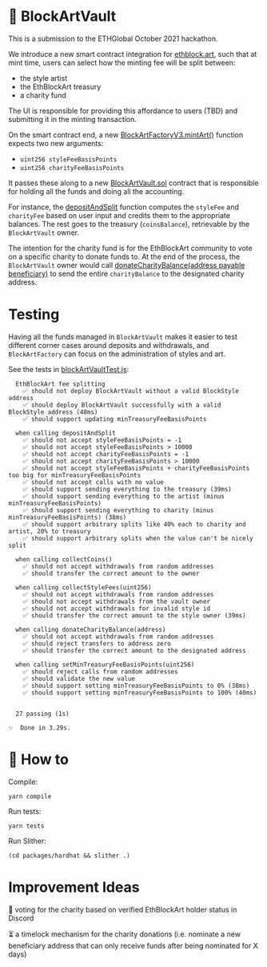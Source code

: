 # 🏦 BlockArtVault

This is a submission to the ETHGlobal October 2021 hackathon.

We introduce a new smart contract integration for [ethblock.art](https://ethblock.art/), such that at mint time, users can select how the minting fee will be split between:

- the style artist
- the EthBlockArt treasury
- a charity fund

The UI is responsible for providing this affordance to users (TBD) and submitting it in the minting transaction.

On the smart contract end, a new [BlockArtFactoryV3.mintArt()](https://github.com/karmacoma-eth/scaffoldy-ethblockart/blob/master/packages/hardhat/contracts/BlockArtFactoryV3.sol#L100) function expects two new arguments:

- `uint256 styleFeeBasisPoints`
- `uint256 charityFeeBasisPoints`

It passes these along to a new [BlockArtVault.sol](https://github.com/karmacoma-eth/scaffoldy-ethblockart/blob/master/packages/hardhat/contracts/BlockArtVault.sol) contract that is responsible for holding all the funds and doing all the accounting.

For instance, the [depositAndSplit](https://github.com/karmacoma-eth/scaffoldy-ethblockart/blob/master/packages/hardhat/contracts/BlockArtVault.sol#L80) function computes the `styleFee` and `charityFee` based on user input and credits them to the appropriate balances. The rest goes to the treasury (`coinsBalance`), retrievable by the `BlockArtVault` owner.

The intention for the charity fund is for the EthBlockArt community to vote on a specific charity to donate funds to. At the end of the process, the `BlockArtVault` owner would call [donateCharityBalance(address payable beneficiary)](https://github.com/karmacoma-eth/scaffoldy-ethblockart/blob/master/packages/hardhat/contracts/BlockArtVault.sol#L126) to send the entire `charityBalance` to the designated charity address.


# Testing

Having all the funds managed in `BlockArtVault` makes it easier to test different corner cases around deposits and withdrawals, and `BlockArtFactory` can focus on the administration of styles and art.

See the tests in [blockArtVaultTest.js](https://github.com/karmacoma-eth/scaffoldy-ethblockart/blob/master/packages/hardhat/test/blockArtVaultTest.js):

```
  EthBlockArt fee splitting
    ✅ should not deploy BlockArtVault without a valid BlockStyle address
    ✅ should deploy BlockArtVault successfully with a valid BlockStyle address (48ms)
    ✅ should support updating minTreasuryFeeBasisPoints

  when calling depositAndSplit
    ✅ should not accept styleFeeBasisPoints = -1
    ✅ should not accept styleFeeBasisPoints > 10000
    ✅ should not accept charityFeeBasisPoints = -1
    ✅ should not accept charityFeeBasisPoints > 10000
    ✅ should not accept styleFeeBasisPoints + charityFeeBasisPoints too big for minTreasuryFeeBasisPoints
    ✅ should not accept calls with no value
    ✅ should support sending everything to the treasury (39ms)
    ✅ should support sending everything to the artist (minus minTreasuryFeeBasisPoints)
    ✅ should support sending everything to charity (minus minTreasuryFeeBasisPoints) (38ms)
    ✅ should support arbitrary splits like 40% each to charity and artist, 20% to treasury
    ✅ should support arbitrary splits when the value can't be nicely split

  when calling collectCoins()
    ✅ should not accept withdrawals from random addresses
    ✅ should transfer the correct amount to the owner

  when calling collectStyleFees(uint256)
    ✅ should not accept withdrawals from random addresses
    ✅ should not accept withdrawals from the vault owner
    ✅ should not accept withdrawals for invalid style id
    ✅ should transfer the correct amount to the style owner (39ms)

  when calling donateCharityBalance(address)
    ✅ should not accept withdrawals from random addresses
    ✅ should reject transfers to address zero
    ✅ should transfer the correct amount to the designated address

  when calling setMinTreasuryFeeBasisPoints(uint256)
    ✅ should reject calls from random addresses
    ✅ should validate the new value
    ✅ should support setting minTreasuryFeeBasisPoints to 0% (38ms)
    ✅ should support setting minTreasuryFeeBasisPoints to 100% (40ms)


  27 passing (1s)

✨  Done in 3.29s.
```

# 🧰 How to

Compile:

    yarn compile


Run tests:

    yarn tests


Run Slither:

    (cd packages/hardhat && slither .)


# Improvement Ideas

💌 voting for the charity based on verified EthBlockArt holder status in Discord

⏳ a timelock mechanism for the charity donations (i.e. nominate a new beneficiary address that can only receive funds after being nominated for X days)
